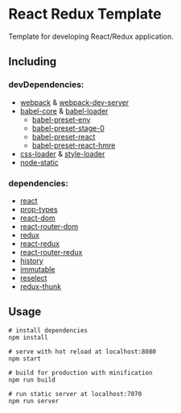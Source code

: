 # React Redux Template

Template for developing React/Redux application.

## Including

### devDependencies:

* [webpack](https://github.com/webpack/webpack) & [webpack-dev-server](https://github.com/webpack/webpack-dev-server)
* [babel-core](https://github.com/babel/babel/tree/master/packages/babel-core) & [babel-loader](https://github.com/babel/babel-loader)
  * [babel-preset-env](https://github.com/babel/babel/tree/master/packages/babel-preset-env)
  * [babel-preset-stage-0](https://github.com/babel/babel/tree/master/packages/babel-preset-stage-0)
  * [babel-preset-react](https://github.com/babel/babel/tree/master/packages/babel-preset-react)
  * [babel-preset-react-hmre](https://www.npmjs.com/package/babel-preset-react-hmre)
* [css-loader](https://github.com/webpack-contrib/css-loader) & [style-loader](https://github.com/webpack-contrib/style-loader)
* [node-static](https://github.com/cloudhead/node-static)

### dependencies:

* [react](https://github.com/facebook/react)
* [prop-types](https://github.com/facebook/prop-types)
* [react-dom](https://github.com/facebook/react/tree/master/packages/react-dom)
* [react-router-dom](https://github.com/ReactTraining/react-router/tree/master/packages/react-router-dom)
* [redux](https://github.com/reactjs/redux)
* [react-redux](https://github.com/reactjs/react-redux)
* [react-router-redux](https://github.com/reactjs/react-router-redux)
* [history](https://github.com/ReactTraining/history)
* [immutable](https://github.com/facebook/immutable-js/)
* [reselect](https://github.com/reactjs/reselect)
* [redux-thunk](https://github.com/gaearon/redux-thunk)

## Usage

```
# install dependencies
npm install

# serve with hot reload at localhost:8080
npm start

# build for production with minification
npm run build

# run static server at localhost:7070
npm run server
```
